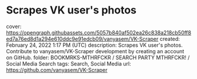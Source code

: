 # Scrapes VK user's photos

cover: https://opengraph.githubassets.com/5057b840af502ea26c838a218cb50ff8ed7a76ed8d1a294e610ddc9e91edcb09/vanyasem/VK-Scraper
created: February 24, 2022 1:17 PM (UTC)
description: Scrapes VK user's photos. Contribute to vanyasem/VK-Scraper development by creating an account on GitHub.
folder: BOOKMRKS-MTHRFCKR / SEARCH PARTY MTHRFCKR! / Social Media Search
tags: Search, Social Media
url: https://github.com/vanyasem/VK-Scraper